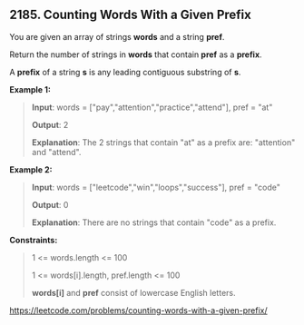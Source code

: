 ## 2185. Counting Words With a Given Prefix

You are given an array of strings **words** and a string **pref**.

Return the number of strings in **words** that contain **pref** as a **prefix**.

A **prefix** of a string **s** is any leading contiguous substring of **s**.

**Example 1:**
>
>**Input**: words = ["pay","attention","practice","attend"], pref = "at"
>
>**Output**: 2
>
>**Explanation**: The 2 strings that contain "at" as a prefix are: "attention" and "attend".

**Example 2:**
>
>**Input**: words = ["leetcode","win","loops","success"], pref = "code"
>
>**Output**: 0
>
>**Explanation**: There are no strings that contain "code" as a prefix.

**Constraints:**
>
>1 <= words.length <= 100
>
>1 <= words[i].length, pref.length <= 100
>
>**words[i]** and **pref** consist of lowercase English letters.

https://leetcode.com/problems/counting-words-with-a-given-prefix/